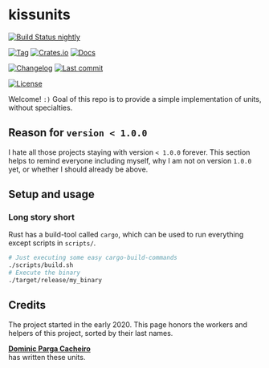 # kissunits

[![Build Status nightly][github/self/actions/badge]][github/self/actions]

[![Tag][github/self/tags/badge]][github/self/tags]
[![Crates.io][crates.io/self/badge]][crates.io/self]
[![Docs][docs.rs/self/badge]][docs.rs/self]

[![Changelog][github/self/blob/changelog/badge]][github/self/blob/changelog]
[![Last commit][github/self/last-commit/badge]][github/self/last-commit]

[![License][github/self/license/badge]][github/self/license]

Welcome! `:)`
Goal of this repo is to provide a simple implementation of units, without specialties.

## Reason for `version < 1.0.0`

I hate all those projects staying with version `< 1.0.0` forever.
This section helps to remind everyone including myself, why I am not on version `1.0.0` yet, or whether I should already be above.


## Setup and usage

### Long story short

Rust has a build-tool called `cargo`, which can be used to run everything except scripts in `scripts/`.

```zsh
# Just executing some easy cargo-build-commands
./scripts/build.sh
# Execute the binary
./target/release/my_binary
```


## Credits

The project started in the early 2020.
This page honors the workers and helpers of this project, sorted by their last names.

__[Dominic Parga Cacheiro][github/dominicparga]__  
has written these units.


[crates.io/self]: https://crates.io/crates/kissunits
[crates.io/self/badge]: https://img.shields.io/crates/v/kissunits?style=for-the-badge
[docs.rs/self]: https://docs.rs/kissunits/0/
[docs.rs/self/badge]: https://img.shields.io/crates/v/kissunits?color=informational&label=docs&style=for-the-badge
[github/dominicparga]: https://github.com/dominicparga
[github/lesstat/cyclops/blob/README]: https://github.com/Lesstat/cyclops/blob/master/README.md#graph-data
[github/lesstat/multi-ch-constructor]: https://github.com/Lesstat/multi-ch-constructor
[github/lesstat/multi-ch-constructor/change-dim]: https://github.com/Lesstat/multi-ch-constructor/blob/bec548c1a1ebeae7ac19d3250d5473199336d6fe/src/multi_lib/graph.hpp#L49
[github/self/actions]: https://github.com/dominicparga/kissunits/actions
[github/self/actions/badge]: https://img.shields.io/github/workflow/status/dominicparga/kissunits/Rust?label=nightly-build&style=for-the-badge
[github/self/blob/changelog]: https://github.com/dominicparga/kissunits/blob/nightly/CHANGELOG.md
[github/self/blob/changelog/badge]: https://img.shields.io/badge/CHANGELOG-nightly-blueviolet?style=for-the-badge
[github/self/last-commit]: https://github.com/dominicparga/kissunits/commits
[github/self/last-commit/badge]: https://img.shields.io/github/last-commit/dominicparga/kissunits?style=for-the-badge
[github/self/license]: https://github.com/dominicparga/kissunits/blob/nightly/LICENSE
[github/self/license/badge]: https://img.shields.io/badge/license-Apache--2.0-green?style=for-the-badge
[github/self/tags]: https://github.com/dominicparga/kissunits/tags
[github/self/tags/badge]: https://img.shields.io/github/v/tag/dominicparga/kissunits?sort=semver&style=for-the-badge
[github/self/tree/examples]: https://github.com/dominicparga/kissunits/tree/nightly/examples
[github/self/wiki/usage]: https://github.com/dominicparga/kissunits/wiki/Usage
[github/servo/rust-smallvec]: https://github.com/servo/rust-smallvec

